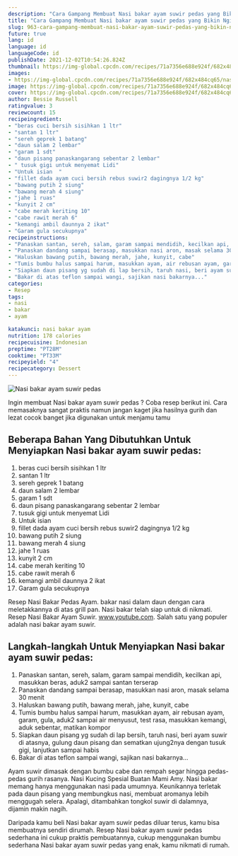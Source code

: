 ```yaml
---
description: "Cara Gampang Membuat Nasi bakar ayam suwir pedas yang Bikin Ngiler"
title: "Cara Gampang Membuat Nasi bakar ayam suwir pedas yang Bikin Ngiler"
slug: 963-cara-gampang-membuat-nasi-bakar-ayam-suwir-pedas-yang-bikin-ngiler
future: true
lang: id
language: id
languageCode: id
publishDate: 2021-12-02T10:54:26.824Z 
thumbnail: https://img-global.cpcdn.com/recipes/71a7356e688e924f/682x484cq65/nasi-bakar-ayam-suwir-pedas-foto-resep-utama.png
images:
- https://img-global.cpcdn.com/recipes/71a7356e688e924f/682x484cq65/nasi-bakar-ayam-suwir-pedas-foto-resep-utama.png
image: https://img-global.cpcdn.com/recipes/71a7356e688e924f/682x484cq65/nasi-bakar-ayam-suwir-pedas-foto-resep-utama.png
cover: https://img-global.cpcdn.com/recipes/71a7356e688e924f/682x484cq65/nasi-bakar-ayam-suwir-pedas-foto-resep-utama.png
author: Bessie Russell
ratingvalue: 3
reviewcount: 15
recipeingredient:
- "beras cuci bersih sisihkan 1 ltr"
- "santan 1 ltr"
- "sereh geprek 1 batang"
- "daun salam 2 lembar"
- "garam 1 sdt"
- "daun pisang panaskangarang sebentar 2 lembar"
- " tusuk gigi untuk menyemat Lidi"
- "Untuk isian  "
- "fillet dada ayam cuci bersih rebus suwir2 dagingnya 1/2 kg"
- "bawang putih 2 siung"
- "bawang merah 4 siung"
- "jahe 1 ruas"
- "kunyit 2 cm"
- "cabe merah keriting 10"
- "cabe rawit merah 6"
- "kemangi ambil daunnya 2 ikat"
- "Garam gula secukupnya"
recipeinstructions:
- "Panaskan santan, sereh, salam, garam sampai mendidih, kecilkan api, masukkan beras, aduk2 sampai santan terserap"
- "Panaskan dandang sampai berasap, masukkan nasi aron, masak selama 30 menit"
- "Haluskan bawang putih, bawang merah, jahe, kunyit, cabe"
- "Tumis bumbu halus sampai harum, masukkan ayam, air rebusan ayam, garam, gula, aduk2 sampai air menyusut, test rasa, masukkan kemangi, aduk sebentar, matikan kompor"
- "Siapkan daun pisang yg sudah di lap bersih, taruh nasi, beri ayam suwir di atasnya, gulung daun pisang dan sematkan ujung2nya dengan tusuk gigi, lanjutkan sampai habis"
- "Bakar di atas teflon sampai wangi, sajikan nasi bakarnya..."
categories:
- Resep
tags:
- nasi
- bakar
- ayam

katakunci: nasi bakar ayam 
nutrition: 178 calories
recipecuisine: Indonesian
preptime: "PT28M"
cooktime: "PT33M"
recipeyield: "4"
recipecategory: Dessert
---
```



![Nasi bakar ayam suwir pedas](https://img-global.cpcdn.com/recipes/71a7356e688e924f/682x484cq65/nasi-bakar-ayam-suwir-pedas-foto-resep-utama.png)

Ingin membuat Nasi bakar ayam suwir pedas ? Coba resep berikut ini. Cara memasaknya sangat praktis namun jangan kaget jika hasilnya gurih dan lezat cocok banget jika digunakan untuk menjamu tamu

<!--inarticleads1-->

## Beberapa Bahan Yang Dibutuhkan Untuk Menyiapkan Nasi bakar ayam suwir pedas:

1. beras cuci bersih sisihkan 1 ltr
1. santan 1 ltr
1. sereh geprek 1 batang
1. daun salam 2 lembar
1. garam 1 sdt
1. daun pisang panaskangarang sebentar 2 lembar
1.  tusuk gigi untuk menyemat Lidi
1. Untuk isian  
1. fillet dada ayam cuci bersih rebus suwir2 dagingnya 1/2 kg
1. bawang putih 2 siung
1. bawang merah 4 siung
1. jahe 1 ruas
1. kunyit 2 cm
1. cabe merah keriting 10
1. cabe rawit merah 6
1. kemangi ambil daunnya 2 ikat
1. Garam gula secukupnya

Resep Nasi Bakar Pedas Ayam. bakar nasi dalam daun dengan cara meletakkannya di atas grill pan. Nasi bakar telah siap untuk di nikmati. Resep Nasi Bakar Ayam Suwir. www.youtube.com. Salah satu yang populer adalah nasi bakar ayam suwir. 

<!--inarticleads2-->

## Langkah-langkah Untuk Menyiapkan Nasi bakar ayam suwir pedas:

1. Panaskan santan, sereh, salam, garam sampai mendidih, kecilkan api, masukkan beras, aduk2 sampai santan terserap
1. Panaskan dandang sampai berasap, masukkan nasi aron, masak selama 30 menit
1. Haluskan bawang putih, bawang merah, jahe, kunyit, cabe
1. Tumis bumbu halus sampai harum, masukkan ayam, air rebusan ayam, garam, gula, aduk2 sampai air menyusut, test rasa, masukkan kemangi, aduk sebentar, matikan kompor
1. Siapkan daun pisang yg sudah di lap bersih, taruh nasi, beri ayam suwir di atasnya, gulung daun pisang dan sematkan ujung2nya dengan tusuk gigi, lanjutkan sampai habis
1. Bakar di atas teflon sampai wangi, sajikan nasi bakarnya...


Ayam suwir dimasak dengan bumbu cabe dan rempah segar hingga pedas-pedas gurih rasanya. Nasi Kucing Spesial Buatan Mami Amy. Nasi bakar memang hanya menggunakan nasi pada umumnya. Keunikannya terletak pada daun pisang yang membungkus nasi, membuat aromanya lebih menggugah selera. Apalagi, ditambahkan tongkol suwir di dalamnya, dijamin makin nagih. 

Daripada kamu beli  Nasi bakar ayam suwir pedas  diluar terus, kamu  bisa membuatnya sendiri dirumah. Resep  Nasi bakar ayam suwir pedas  sederhana ini cukup praktis pembuatannya, cukup menggunakan bumbu sederhana  Nasi bakar ayam suwir pedas  yang enak, kamu nikmati di rumah.
